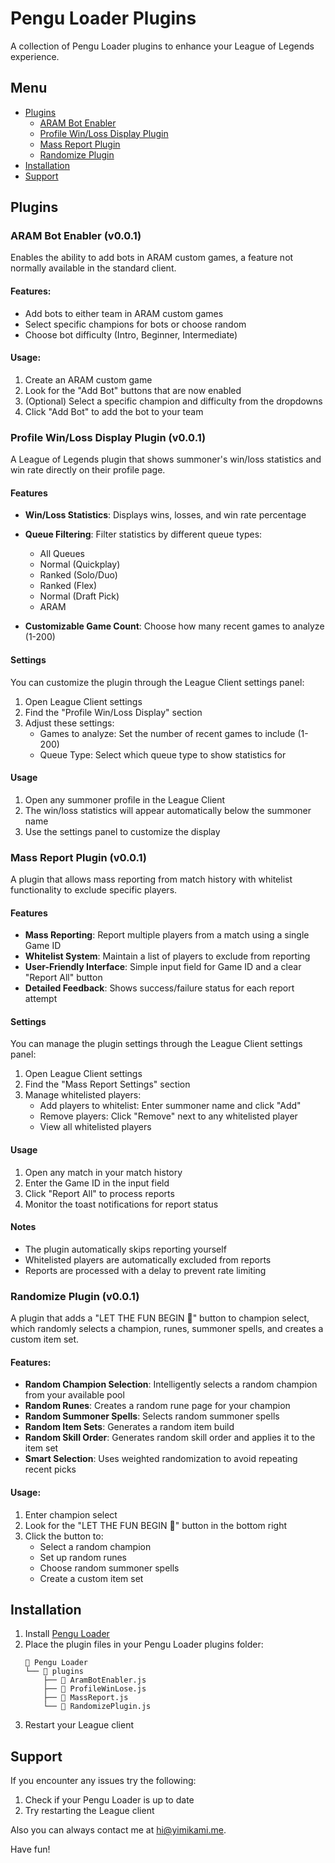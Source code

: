 # Pengu Loader Plugins

A collection of Pengu Loader plugins to enhance your League of Legends experience.

## Menu

- [Plugins](#plugins)
  - [ARAM Bot Enabler](#aram-bot-enabler-v001)
  - [Profile Win/Loss Display Plugin](#profile-winloss-display-plugin-v001)
  - [Mass Report Plugin](#mass-report-plugin-v001)
  - [Randomize Plugin](#randomize-plugin-v001)
- [Installation](#installation)
- [Support](#support)

## Plugins

### ARAM Bot Enabler (v0.0.1)

Enables the ability to add bots in ARAM custom games, a feature not normally available in the standard client.

#### Features:

- Add bots to either team in ARAM custom games
- Select specific champions for bots or choose random
- Choose bot difficulty (Intro, Beginner, Intermediate)

#### Usage:

1. Create an ARAM custom game
2. Look for the "Add Bot" buttons that are now enabled
3. (Optional) Select a specific champion and difficulty from the dropdowns
4. Click "Add Bot" to add the bot to your team

### Profile Win/Loss Display Plugin (v0.0.1)

A League of Legends plugin that shows summoner's win/loss statistics and win rate directly on their profile page.

#### Features

- **Win/Loss Statistics**: Displays wins, losses, and win rate percentage
- **Queue Filtering**: Filter statistics by different queue types:

  - All Queues
  - Normal (Quickplay)
  - Ranked (Solo/Duo)
  - Ranked (Flex)
  - Normal (Draft Pick)
  - ARAM

- **Customizable Game Count**: Choose how many recent games to analyze (1-200)

#### Settings

You can customize the plugin through the League Client settings panel:

1. Open League Client settings
2. Find the "Profile Win/Loss Display" section
3. Adjust these settings:
   - Games to analyze: Set the number of recent games to include (1-200)
   - Queue Type: Select which queue type to show statistics for

#### Usage

1. Open any summoner profile in the League Client
2. The win/loss statistics will appear automatically below the summoner name
3. Use the settings panel to customize the display

### Mass Report Plugin (v0.0.1)

A plugin that allows mass reporting from match history with whitelist functionality to exclude specific players.

#### Features

- **Mass Reporting**: Report multiple players from a match using a single Game ID
- **Whitelist System**: Maintain a list of players to exclude from reporting
- **User-Friendly Interface**: Simple input field for Game ID and a clear "Report All" button
- **Detailed Feedback**: Shows success/failure status for each report attempt

#### Settings

You can manage the plugin settings through the League Client settings panel:

1. Open League Client settings
2. Find the "Mass Report Settings" section
3. Manage whitelisted players:
   - Add players to whitelist: Enter summoner name and click "Add"
   - Remove players: Click "Remove" next to any whitelisted player
   - View all whitelisted players

#### Usage

1. Open any match in your match history
2. Enter the Game ID in the input field
3. Click "Report All" to process reports
4. Monitor the toast notifications for report status

#### Notes

- The plugin automatically skips reporting yourself
- Whitelisted players are automatically excluded from reports
- Reports are processed with a delay to prevent rate limiting

### Randomize Plugin (v0.0.1)

A plugin that adds a "LET THE FUN BEGIN 🤡" button to champion select, which randomly selects a champion, runes, summoner spells, and creates a custom item set.

#### Features:

- **Random Champion Selection**: Intelligently selects a random champion from your available pool
- **Random Runes**: Creates a random rune page for your champion
- **Random Summoner Spells**: Selects random summoner spells
- **Random Item Sets**: Generates a random item build
- **Random Skill Order**: Generates random skill order and applies it to the item set
- **Smart Selection**: Uses weighted randomization to avoid repeating recent picks

#### Usage:

1. Enter champion select
2. Look for the "LET THE FUN BEGIN 🤡" button in the bottom right
3. Click the button to:
   - Select a random champion
   - Set up random runes
   - Choose random summoner spells
   - Create a custom item set

## Installation

1. Install [Pengu Loader](https://github.com/PenguLoader/PenguLoader)
2. Place the plugin files in your Pengu Loader plugins folder:
   ```
   📂 Pengu Loader
   └── 📂 plugins
       ├── 📄 AramBotEnabler.js
       ├── 📄 ProfileWinLose.js
       ├── 📄 MassReport.js
       └── 📄 RandomizePlugin.js
   ```
3. Restart your League client

## Support

If you encounter any issues try the following:

1. Check if your Pengu Loader is up to date
2. Try restarting the League client

Also you can always contact me at [hi@yimikami.me](mailto:hi@yimikami.me).

Have fun!

